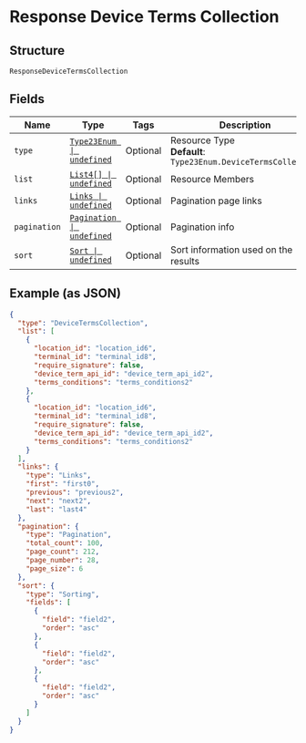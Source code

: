 
# Response Device Terms Collection

## Structure

`ResponseDeviceTermsCollection`

## Fields

| Name | Type | Tags | Description |
|  --- | --- | --- | --- |
| `type` | [`Type23Enum \| undefined`](../../doc/models/type-23-enum.md) | Optional | Resource Type<br>**Default**: `Type23Enum.DeviceTermsCollection` |
| `list` | [`List4[] \| undefined`](../../doc/models/list-4.md) | Optional | Resource Members |
| `links` | [`Links \| undefined`](../../doc/models/links.md) | Optional | Pagination page links |
| `pagination` | [`Pagination \| undefined`](../../doc/models/pagination.md) | Optional | Pagination info |
| `sort` | [`Sort \| undefined`](../../doc/models/sort.md) | Optional | Sort information used on the results |

## Example (as JSON)

```json
{
  "type": "DeviceTermsCollection",
  "list": [
    {
      "location_id": "location_id6",
      "terminal_id": "terminal_id8",
      "require_signature": false,
      "device_term_api_id": "device_term_api_id2",
      "terms_conditions": "terms_conditions2"
    },
    {
      "location_id": "location_id6",
      "terminal_id": "terminal_id8",
      "require_signature": false,
      "device_term_api_id": "device_term_api_id2",
      "terms_conditions": "terms_conditions2"
    }
  ],
  "links": {
    "type": "Links",
    "first": "first0",
    "previous": "previous2",
    "next": "next2",
    "last": "last4"
  },
  "pagination": {
    "type": "Pagination",
    "total_count": 100,
    "page_count": 212,
    "page_number": 28,
    "page_size": 6
  },
  "sort": {
    "type": "Sorting",
    "fields": [
      {
        "field": "field2",
        "order": "asc"
      },
      {
        "field": "field2",
        "order": "asc"
      },
      {
        "field": "field2",
        "order": "asc"
      }
    ]
  }
}
```

